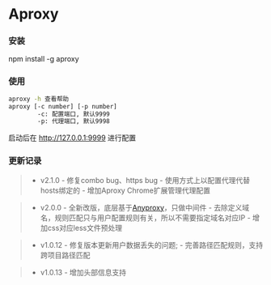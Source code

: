 # Aproxy

### 安装

npm install -g aproxy

### 使用

````bash
aproxy -h 查看帮助
aproxy [-c number] [-p number]
        -c: 配置端口, 默认9999
        -p: 代理端口, 默认9998
````

启动后在 http://127.0.0.1:9999 进行配置

### 更新记录

> - v2.1.0
     - 修复combo bug、https bug
     - 使用方式上以配置代理代替hosts绑定的
     - 增加Aproxy Chrome扩展管理代理配置

> - v2.0.0
     - 全新改版，底层基于[Anyproxy](https://github.com/alibaba/anyproxy)，只做中间件
     - 去除定义域名，规则匹配只与用户配置规则有关，所以不需要指定域名对应IP
     - 增加css对应less文件预处理

> - v1.0.12
     - 修复版本更新用户数据丢失的问题;
     - 完善路径匹配规则，支持跨项目路径匹配

> - v1.0.13
     - 增加头部信息支持
